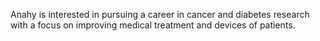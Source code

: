 Anahy is interested in pursuing a career in cancer and diabetes research with a focus on improving medical treatment and devices of patients.
